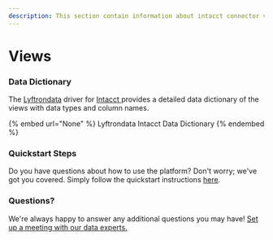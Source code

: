 ```yaml
---
description: This section contain information about intacct connector views information
---
```


# Views

### Data Dictionary

The [Lyftrondata](https://www.lyftrondata.com/) driver for [Intacct](None/)[ ](https://www.lyftrondata.com/integration/intacct/)provides a detailed data dictionary of the views with data types and column names.

{% embed url="None" %}
Lyftrondata Intacct Data Dictionary
{% endembed %}

### Quickstart Steps

Do you have questions about how to use the platform? Don't worry; we've got you covered. Simply follow the quickstart instructions [here](../README.md).

### Questions? <a href="#questions" id="questions"></a>

We're always happy to answer any additional questions you may have! [Set up a meeting with our data experts.](https://www.lyftrondata.com/book-a-meeting/)


